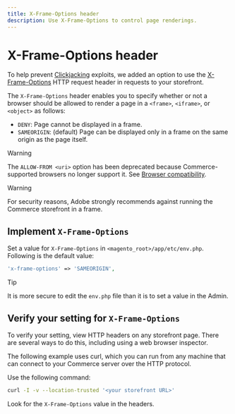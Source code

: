 ```yaml
---
title: X-Frame-Options header
description: Use X-Frame-Options to control page renderings.
---
```


# X-Frame-Options header

To help prevent [Clickjacking](https://owasp.org/www-community/attacks/Clickjacking) exploits, we added an option to use the [X-Frame-Options](https://datatracker.ietf.org/doc/html/rfc7034) HTTP request header in requests to your storefront.

The `X-Frame-Options` header enables you to specify whether or not a browser should be allowed to render a page in a `<frame>`, `<iframe>`, or `<object>` as follows:

- `DENY`: Page cannot be displayed in a frame.
- `SAMEORIGIN`: (default) Page can be displayed only in a frame on the same origin as the page itself.

>[!WARNING]
>
>The `ALLOW-FROM <uri>` option has been deprecated because Commerce-supported browsers no longer support it. See [Browser compatibility](https://developer.mozilla.org/en-US/docs/Web/HTTP/Headers/X-Frame-Options#browser_compatibility).

>[!WARNING]
>
>For security reasons, Adobe strongly recommends against running the Commerce storefront in a frame.

## Implement `X-Frame-Options`

Set a value for `X-Frame-Options` in `<magento_root>/app/etc/env.php`. Following is the default value:

```php
'x-frame-options' => 'SAMEORIGIN',
```

>[!TIP]
>
>It is more secure to edit the `env.php` file than it is to set a value in the Admin.

## Verify your setting for `X-Frame-Options`

To verify your setting, view HTTP headers on any storefront page. There are several ways to do this, including using a web browser inspector.

The following example uses curl, which you can run from any machine that can connect to your Commerce server over the HTTP protocol.

Use the following command:

```bash
curl -I -v --location-trusted '<your storefront URL>'
```

Look for the `X-Frame-Options` value in the headers.
